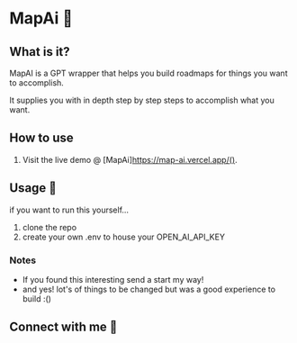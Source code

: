 # MapAi 🤔

## What is it?

MapAI is a GPT wrapper that helps you build roadmaps for things you want to accomplish. 

It supplies you with in depth step by step steps to accomplish what you want.


## How to use

1. Visit the live demo @ [MapAi]https://map-ai.vercel.app/().





## Usage 🤝

if you want to run this yourself...

1. clone the repo
2. create your own .env to house your OPEN_AI_API_KEY


### Notes

- If you found this interesting send a start my way!
- and yes! lot's of things to be changed but was a good experience to build :()
## Connect with me 🤗

